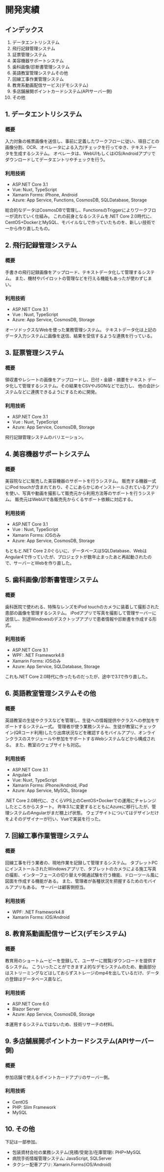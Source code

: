 # 開発実績

## インデックス

1. データエントリシステム
2. 飛行記録管理システム
3. 証票管理システム
4. 美容機器サポートシステム
5. 歯科画像/診断書管理システム
6. 英語教室管理システムその他
7. 回線工事作業管理システム
8. 教育系動画配信サービス(デモシステム)
9. 多店舗展開ポイントカードシステム(APIサーバー側)
10. その他

## 1. データエントリシステム

### 概要

入力対象の帳票画像を送信し、事前に定義したワークフローに従い、項目ごとの画像分割、OCR、オペレータによる入力/チェックを行ってゆき、テキストデータを生成するシステム。
オペレータは、WebUIもしくはiOS/Androidアプリでダウンロードしてデータエントリやチェックを行う。

### 利用技術

* ASP.NET Core 3.1
* Vue: Nuxt, TypeScript
* Xamarin Forms: iPhone, Android
* Azure: App Service, Functions, CosmosDB, SQLDatabase, Storage

総合的なデータはCosmosDBで管理し、FunctionsのTriggerによりワークフローが流れていく仕組み。
これの前身となるシステムを.NET Core 2.0時代に、CentOS+DockerとMySQL、モバイルなしで作っていたものを、新しい技術で一から作り直したもの。

## 2. 飛行記録管理システム

### 概要

手書きの飛行記録画像をアップロード、テキストデータ化して管理するシステム。
また、機材やパイロットの管理などを行える機能もあったが使わずじまい。

### 利用技術

* ASP.NET Core 3.1
* Vue : Nuxt, TypeScript
* Azure: App Service, CosmosDB, Storage

オーソドックスなWebを使った業務管理システム。
テキストデータ化は上記のデータ入力システムに画像を送信、結果を受信するような連携を行っている。

## 3. 証票管理システム

### 概要

領収書やレシートの画像をアップロードし、日付・金額・摘要をテキスト
データ化して管理するシステム。その結果をCSVやJSONなどで出力し、
他の会計システムなどに連携できるようにするために開発。

### 利用技術

* ASP.NET Core 3.1
* Vue : Nuxt, TypeScript
* Azure: App Service, CosmosDB, Storage

飛行記録管理システムのバリエーション。


## 4. 美容機器サポートシステム

### 概要

美容院などに販売した美容機器のサポートを行うシステム。
販売する機器一式にiPod touchが含まれており、そこにあらかじめインストールされているアプリを使い、写真や動画を撮影して販売元から利用方法等のサポートを行うシステム。
販売元はWebUIで各販売先からくるサポート依頼に対応する。

### 利用技術

* ASP.NET Core 3.1
* Vue : Nuxt, TypeScript
* Xamarin Forms: iOSのみ
* Azure: App Service, CosmosDB, Storage

もともと.NET Core 2.0ぐらいに、データベースはSQLDatabase、WebはAngular4で作っていたが、プロジェクトが数年止まったあと再起動されたので、サーバーとWebを作り直した。


## 5. 歯科画像/診断書管理システム

### 概要

歯科医院で使われる、特殊なレンズをiPod touchのカメラに装着して撮影された患部の画像を管理するシステム。
iPodアプリで写真を撮影して管理サーバーに送信し、別途Windowsのデスクトップアプリで患者情報や診断書を作成する形式。

### 利用技術

* ASP.NET Core 3.1
* WPF: .NET Framework4.8
* Xamarin Forms: iOSのみ
* Azure: App Service, SQLDatabase, Storage

これも.NET Core 2.0時代に作ったものだったが、途中で3.1で作り直した。


## 6. 英語教室管理システムその他

### 概要

英語教室の生徒やクラスなどを管理し、生徒への情報提供やクラスへの参加をサポートするシステム一式。
管理者が使う業務システム、生徒が教室にチェックイン(QRコード利用)したり出席状況などを確認するモバイルアプリ、オンラインクラスのスケジュールや参加をサポートするWebシステムなどから構成される。
また、教室のウェブサイトも対応。

### 利用技術

* ASP.NET Core 3.1
* Angular4
* Vue: Nuxt, TypeScript
* Xamarin Forms: iPhone/Android, iPad
* Azure: App Service, MySQL, Storage

.NET Core 2.0時代に、さくらVPS上のCentOS+Dockerでの運用にチャレンジしたところからスタート。
昨年3.1に変更するとともにAzureに移行したが、管理システムのAngularがまだ棚上げ状態。
ウェブサイトについてはデザインだけをよそのデザイナーが行い、Vueで実装を行った。


## 7. 回線工事作業管理システム

### 概要

回線工事を行う業者の、現地作業を記録して管理するシステム。
タブレットPCにインストールされたWindowsアプリで、タブレットのカメラによる施工写真の撮影、インターフェースの切り替えや開通試験を行う機能、ドローツール風に図面を作成する機能がある。
また、管理者が各種状況を把握するためのモバイルアプリもある。
サーバーは顧客側担当。

### 利用技術

* WPF: .NET Framework4.8
* Xamarin Forms: iOS/Android


## 8. 教育系動画配信サービス(デモシステム)

### 概要

教育用のショートムービーを登録して、ユーザーに閲覧/ダウンロードを提供するシステム。
こういったことができますよ的なデモシステムのため、動画部分はストリーミングなどはしておらずストレージのmp4を出しているだけ、データの登録はデータベース直など。

### 利用技術

* ASP.NET Core 6.0
* Blazor Server
* Azure: App Service, CosmosDB, Storage

本運用するシステムではないため、技術リサーチの材料。


## 9. 多店舗展開ポイントカードシステム(APIサーバー側)

### 概要

参加店舗で使えるポイントカードアプリのサーバー側。

### 利用技術

* CentOS
* PHP: Slim Framework
* MySQL

## 10. その他

下記は一部参加。

* 包装資材会社の業務システム(見積/受発注/在庫管理): PHP+MySQL
* 病院手術情報管理システム: JavaScript, SQLServer
* タクシー配車アプリ: Xamarin.Forms(iOS/Android)
